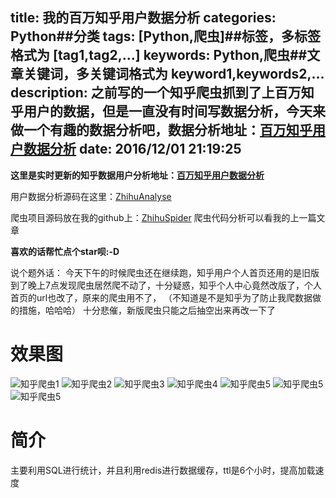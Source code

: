 title: 我的百万知乎用户数据分析
categories: Python##分类
tags: [Python,爬虫]##标签，多标签格式为 [tag1,tag2,...]
keywords: Python,爬虫##文章关键词，多关键词格式为 keyword1,keywords2,...
description: 之前写的一个知乎爬虫抓到了上百万知乎用户的数据，但是一直没有时间写数据分析，今天来做一个有趣的数据分析吧，数据分析地址：[百万知乎用户数据分析](http://zhihu.jwlchina.cn)
date: 2016/12/01 21:19:25 
---


**这里是实时更新的知乎数据用户分析地址：[百万知乎用户数据分析](http://zhihu.jwlchina.cn)**

用户数据分析源码在这里：[ZhihuAnalyse](https://github.com/kong36088/ZhihuAnalyse)

爬虫项目源码放在我的github上：[ZhihuSpider](https://github.com/kong36088/ZhihuSpider)
爬虫代码分析可以看我的上一篇文章

**喜欢的话帮忙点个star呗:-D**

说个题外话：
今天下午的时候爬虫还在继续跑，知乎用户个人首页还用的是旧版
到了晚上7点发现爬虫居然爬不动了，十分疑惑，知乎个人中心竟然改版了，个人首页的url也改了，原来的爬虫用不了，
（不知道是不是知乎为了防止我爬数据做的措施，哈哈哈）
十分悲催，新版爬虫只能之后抽空出来再改一下了

# 效果图


![知乎爬虫1](/uploads/知乎用户数据分析1.png)
![知乎爬虫2](/uploads/知乎用户数据分析2.png)
![知乎爬虫3](/uploads/知乎用户数据分析3.png)
![知乎爬虫4](/uploads/知乎用户数据分析4.png)
![知乎爬虫5](/uploads/知乎用户数据分析5.png)
![知乎爬虫5](/uploads/知乎用户数据分析6.png)
![知乎爬虫5](/uploads/知乎用户数据分析7.png)



# 简介

主要利用SQL进行统计，并且利用redis进行数据缓存，ttl是6个小时，提高加载速度
